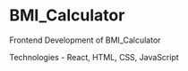 # BMI_Calculator
Frontend Development of BMI_Calculator

Technologies - React, HTML, CSS, JavaScript
